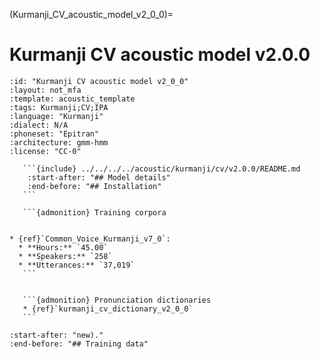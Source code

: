 
(Kurmanji_CV_acoustic_model_v2_0_0)=
# Kurmanji CV acoustic model v2.0.0

``````{acoustic} Kurmanji CV acoustic model v2.0.0
:id: "Kurmanji CV acoustic model v2_0_0"
:layout: not_mfa
:template: acoustic_template
:tags: Kurmanji;CV;IPA
:language: "Kurmanji"
:dialect: N/A
:phoneset: "Epitran"
:architecture: gmm-hmm
:license: "CC-0"

   ```{include} ../../../../acoustic/kurmanji/cv/v2.0.0/README.md
    :start-after: "## Model details"
    :end-before: "## Installation"
   ```

   ```{admonition} Training corpora


* {ref}`Common_Voice_Kurmanji_v7_0`:
  * **Hours:** `45.00`
  * **Speakers:** `258`
  * **Utterances:** `37,019`
   ```


   ```{admonition} Pronunciation dictionaries
   * {ref}`kurmanji_cv_dictionary_v2_0_0`
   ```
``````

```{include} ../../../../acoustic/kurmanji/cv/v2.0.0/README.md
:start-after: "new)."
:end-before: "## Training data"
```
